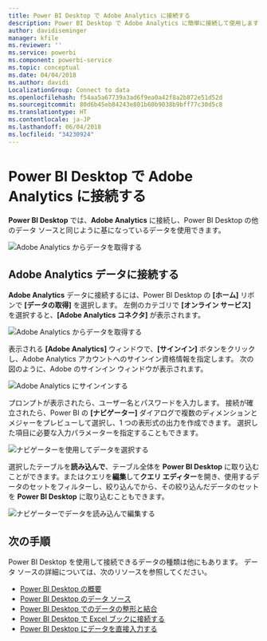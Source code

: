 ```yaml
---
title: Power BI Desktop で Adobe Analytics に接続する
description: Power BI Desktop で Adobe Analytics に簡単に接続して使用します
author: davidiseminger
manager: kfile
ms.reviewer: ''
ms.service: powerbi
ms.component: powerbi-service
ms.topic: conceptual
ms.date: 04/04/2018
ms.author: davidi
LocalizationGroup: Connect to data
ms.openlocfilehash: f54aa5a67739a3ad6f9ea0a42f8a2b872e51d52d
ms.sourcegitcommit: 80d6b45eb84243e801b60b9038b9bff77c30d5c8
ms.translationtype: HT
ms.contentlocale: ja-JP
ms.lasthandoff: 06/04/2018
ms.locfileid: "34230924"
---
```

# <a name="connect-to-adobe-analytics-in-power-bi-desktop"></a>Power BI Desktop で Adobe Analytics に接続する 
**Power BI Desktop** では、**Adobe Analytics** に接続し、Power BI Desktop の他のデータ ソースと同じように基になっているデータを使用できます。 

![Adobe Analytics からデータを取得する](media/desktop-connect-adobe-analytics/connect-adobe-analytics_01.png)

## <a name="connect-to-adobe-analytics-data"></a>Adobe Analytics データに接続する
**Adobe Analytics** データに接続するには、Power BI Desktop の **[ホーム]** リボンで **[データの取得]** を選択します。 左側のカテゴリで **[オンライン サービス]** を選択すると、**[Adobe Analytics コネクタ]** が表示されます。

![Adobe Analytics からデータを取得する](media/desktop-connect-adobe-analytics/connect-adobe-analytics_01.png)

表示される **[Adobe Analytics]** ウィンドウで、**[サインイン]** ボタンをクリックし、Adobe Analytics アカウントへのサインイン資格情報を指定します。 次の図のように、Adobe のサインイン ウィンドウが表示されます。

![Adobe Analytics にサインインする](media/desktop-connect-adobe-analytics/connect-adobe-analytics_03.png)

プロンプトが表示されたら、ユーザー名とパスワードを入力します。 接続が確立されたら、Power BI の **[ナビゲーター]** ダイアログで複数のディメンションとメジャーをプレビューして選択し、1 つの表形式の出力を作成できます。 選択した項目に必要な入力パラメーターを指定することもできます。 

![ナビゲーターを使用してデータを選択する](media/desktop-connect-adobe-analytics/connect-adobe-analytics_04.png)

選択したテーブルを**読み込んで**、テーブル全体を **Power BI Desktop** に取り込むことができます。またはクエリを**編集**して**クエリ エディター**を開き、使用するデータのセットをフィルターし、絞り込んでから、その絞り込んだデータのセットを **Power BI Desktop** に取り込むこともできます。

![ナビゲーターでデータを読み込んで編集する](media/desktop-connect-adobe-analytics/connect-adobe-analytics_05.png)


## <a name="next-steps"></a>次の手順
Power BI Desktop を使用して接続できるデータの種類は他にもあります。 データ ソースの詳細については、次のリソースを参照してください。

* [Power BI Desktop の概要](desktop-getting-started.md)
* [Power BI Desktop のデータ ソース](desktop-data-sources.md)
* [Power BI Desktop でのデータの整形と結合](desktop-shape-and-combine-data.md)
* [Power BI Desktop で Excel ブックに接続する](desktop-connect-excel.md)   
* [Power BI Desktop にデータを直接入力する](desktop-enter-data-directly-into-desktop.md)   


